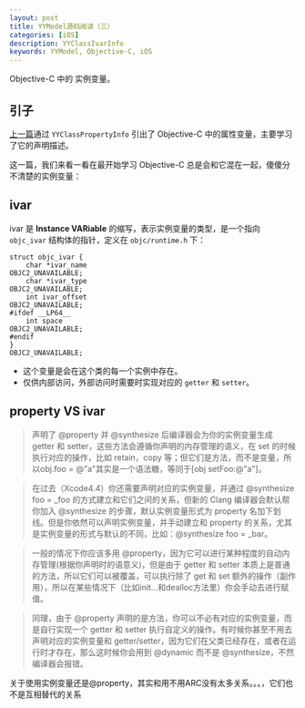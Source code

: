 ```yaml
---
layout: post
title: YYModel源码阅读（三）
categories: [iOS]
description: YYClassIvarInfo
keywords: YYModel, Objective-C, iOS
---
```


Objective-C 中的 实例变量。

## 引子
[上一篇](https://lpgonghan.github.io/2017/05/17/YYModel02/)通过 ```YYClassPropertyInfo``` 引出了 Objective-C 中的属性变量，主要学习了它的声明描述。

这一篇，我们来看一看在最开始学习 Objective-C 总是会和它混在一起，傻傻分不清楚的实例变量：

## ivar
ivar 是 **Instance VARiable** 的缩写，表示实例变量的类型，是一个指向 ```objc_ivar``` 结构体的指针，定义在 ```objc/runtime.h``` 下：  

```objc
struct objc_ivar {
    char *ivar_name                                          OBJC2_UNAVAILABLE;
    char *ivar_type                                          OBJC2_UNAVAILABLE;
    int ivar_offset                                          OBJC2_UNAVAILABLE;
#ifdef __LP64__
    int space                                                OBJC2_UNAVAILABLE;
#endif
}                                                            OBJC2_UNAVAILABLE;
```

* 这个变量是会在这个类的每一个实例中存在。
* 仅供内部访问，外部访问时需要时实现对应的 ```getter``` 和 ```setter```。  

## property VS ivar
>声明了 @property 并 @synthesize 后编译器会为你的实例变量生成 getter 和 setter，这些方法会遵循你声明的内存管理的语义，在 set 的时候执行对应的操作，比如 retain，copy 等；但它们是方法，而不是变量，所以obj.foo = @"a"其实是一个语法糖，等同于[obj setFoo:@"a"]。  

>在过去（Xcode4.4）你还需要声明对应的实例变量，并通过 @synthesize foo = _foo 的方式建立和它们之间的关系，但新的 Clang 编译器会默认帮你加入 @synthesize 的步骤，默认实例变量形式为 property 名加下划线。但是你依然可以声明实例变量，并手动建立和 property 的关系，尤其是实例变量的形式与默认的不同，比如：@synthesize foo = _bar。

>一般的情况下你应该多用 @property，因为它可以进行某种程度的自动内存管理(根据你声明时的语意义)，但是由于 getter 和 setter 本质上是普通的方法，所以它们可以被覆盖，可以执行除了 get 和 set 额外的操作（副作用），所以在某些情况下（比如init…和dealloc方法里）你会手动去进行赋值。

>同理，由于 @property 声明的是方法，你可以不必有对应的实例变量，而是自行实现一个 getter 和 setter 执行自定义的操作。有时候你甚至不用去声明对应的实例变量和 getter/setter，因为它们在父类已经存在，或者在运行时才存在，那么这时候你会用到 @dynamic 而不是 @synthesize，不然编译器会报错。

关于使用实例变量还是@property，其实和用不用ARC没有太多关系。。。，它们也不是互相替代的关系
